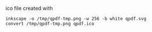 ico file created with
```
inkscape -o /tmp/qpdf-tmp.png -w 256 -b white qpdf.svg
convert /tmp/qpdf-tmp.png qpdf.ico
```
